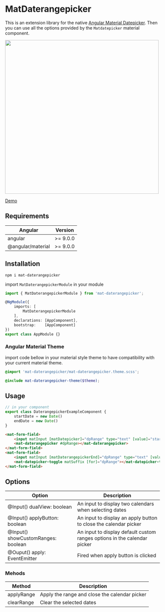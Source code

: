 # MatDaterangepicker

This is an extension library for the native [Angular Material Datepicker](https://material.angular.io/components/datepicker/overview). Then you can use all the options provided by the ```Matdatepicker``` material component.

<img src="https://raw.githubusercontent.com/brauliodavid/mat-daterangepicker/master/demo/src/assets/img/demo-range.png" width="500"/>

[Demo](https://brauliodavid.github.io/mat-daterangepicker)

## Requirements

| Angular           | Version  |
|-------------------|----------|
| angular           | >= 9.0.0 |
| @angular/material | >= 9.0.0 |

## Installation

`npm i mat-daterangepicker`

import `MatDaterangepickerModule` in your module

```typescript
import { MatDaterangepickerModule } from 'mat-daterangepicker';

@NgModule({
    imports: [
        MatDaterangepickerModule
    ],
    declarations: [AppComponent],
    bootstrap:    [AppComponent]
})
export class AppModule {}
```

### Angular Material Theme

import code bellow in your material style theme to have compatibility with your current material theme.

```scss
@import 'mat-daterangepicker/mat-daterangepicker.theme.scss';

@include mat-daterangepicker-theme($theme);
```

## Usage

```typescript
// in your component
export class DaterangepickerExampleComponent {
    startDate = new Date()
    endDate = new Date()
}
```

```html
<mat-form-field>
    <input matInput [matDatepicker]="dpRange" type="text" [value]="startDate" placeholder="Start Date">
    <mat-daterangepicker #dpRange></mat-daterangepicker>
</mat-form-field>
<mat-form-field>
    <input matInput [matDaterangepickerEnd]="dpRange" type="text" [value]="endDate" placeholder="End Date">
    <mat-datepicker-toggle matSuffix [for]="dpRange"></mat-datepicker-toggle>
</mat-form-field>
```

## Options

| Option                              | Description                                                               |
| ----------------------------------- | ------------------------------------------------------------------------- |
| @Input() dualView: boolean          | An input to display two calendars when selecting dates                    |
| @Input() applyButton: boolean       | An input to display an apply button to close the calendar picker          |
| @Input() showCustomRanges: boolean  | An input to display default custom ranges options in the calendar picker  |
| @Ouput() apply: EventEmitter        | Fired when apply button is clicked                                        |

### Mehods

| Method        | Description                                    |
| ------------- | ---------------------------------------------- |
| applyRange    | Apply the range and close the calendar picker  |
| clearRange    | Clear the selected dates                       |
